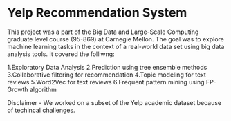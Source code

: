 # Yelp Recommendation System

This project was a part of the Big Data and Large-Scale Computing graduate level course (95-869) at Carnegie Mellon.
The goal was to explore machine learning tasks in the context of a real-world data set using big data analysis tools. It covered the folliwng:

1.Exploratory Data Analysis 
2.Prediction using tree ensemble methods
3.Collaborative filtering for recommendation 
4.Topic modeling for text reviews 
5.Word2Vec for text reviews
6.Frequent pattern mining using FP-Growth algorithm 

Disclaimer - We worked on a subset of the Yelp academic dataset because of techincal challenges.
